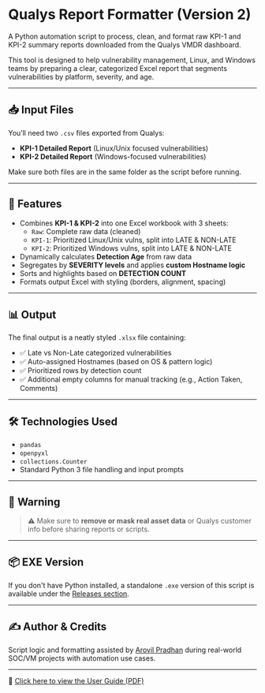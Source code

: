 # Qualys Report Formatter (Version 2)

A Python automation script to process, clean, and format raw KPI-1 and KPI-2 summary reports downloaded from the Qualys VMDR dashboard.

This tool is designed to help vulnerability management, Linux, and Windows teams by preparing a clear, categorized Excel report that segments vulnerabilities by platform, severity, and age.

---

## 📥 Input Files

You’ll need two `.csv` files exported from Qualys:
- **KPI-1 Detailed Report** (Linux/Unix focused vulnerabilities)
- **KPI-2 Detailed Report** (Windows-focused vulnerabilities)

Make sure both files are in the same folder as the script before running.

---

## 🧠 Features

- Combines **KPI-1 & KPI-2** into one Excel workbook with 3 sheets:
  - `Raw`: Complete raw data (cleaned)
  - `KPI-1`: Prioritized Linux/Unix vulns, split into LATE & NON-LATE
  - `KPI-2`: Prioritized Windows vulns, split into LATE & NON-LATE
- Dynamically calculates **Detection Age** from raw data
- Segregates by **SEVERITY levels** and applies **custom Hostname logic**
- Sorts and highlights based on **DETECTION COUNT**
- Formats output Excel with styling (borders, alignment, spacing)

---

## 📊 Output

The final output is a neatly styled `.xlsx` file containing:

- ✅ Late vs Non-Late categorized vulnerabilities
- ✅ Auto-assigned Hostnames (based on OS & pattern logic)
- ✅ Prioritized rows by detection count
- ✅ Additional empty columns for manual tracking (e.g., Action Taken, Comments)

---

## 🛠️ Technologies Used

- `pandas`  
- `openpyxl`  
- `collections.Counter`  
- Standard Python 3 file handling and input prompts

---

## 🛑 Warning

> ⚠️ Make sure to **remove or mask real asset data** or Qualys customer info before sharing reports or scripts.

---

## 📦 EXE Version

If you don't have Python installed, a standalone `.exe` version of this script is available under the [Releases section](https://github.com/arovilpradhan/infra-security-automation/releases).

---

## ✍️ Author & Credits

Script logic and formatting assisted by [Arovil Pradhan](https://github.com/arovilpradhan) during real-world SOC/VM projects with automation use cases.

---
📄 [Click here to view the User Guide (PDF)](./Qualys_Report_Formatter_User_Guide.pdf)
